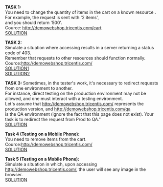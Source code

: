 **TASK 1:**  
You need to change the quantity of items in the cart on a known resource . For example, the request is sent with '2 items',    
and you should return '500'.  
Cource: http://demowebshop.tricentis.com/cart  
[SOLUTION](https://github.com/AlaSudneva/all-homeworks/blob/main/charles-proxy/task%201.%20charles.mp4)    

**TASK 2:**  
Simulate a situation where accessing results in a server returning a status code of 403.  
Remember that requests to other resources should function normally.  
Cource:http://demowebshop.tricentis.com/  
[SOLUTION1](https://github.com/AlaSudneva/all-homeworks/blob/main/charles-proxy/task%202.%20charles%20%20rewrite.mp4)  
[SOLUTION2](https://github.com/AlaSudneva/all-homeworks/blob/main/charles-proxy/task%202.%20charles.mp4)    

**TASK 3:**
Sometimes, in the tester's work, it's necessary to redirect requests from one environment to another.  
For instance, direct testing on the production environment may not be allowed, and one must interact with a testing environment.  
Let's assume that http://demowebshop.tricentis.com/ represents the production version, and http://demowebshop.tricentis.com/qa  
is the QA environment (ignore the fact that this page does not exist). Your task is to redirect the request from Prod to QA."  
[SOLUTION](https://github.com/AlaSudneva/all-homeworks/blob/main/charles-proxy/task%203.%20charles.mp4)    

**Task 4 (Testing on a Mobile Phone):**    
You need to remove items from the cart.  
Cource:http://demowebshop.tricentis.com/   
[SOLUTION](https://github.com/AlaSudneva/all-homeworks/blob/main/charles-proxy/task%204.%20charles.mp4)    


**Task 5 (Testing on a Mobile Phone):**  
Simulate a situation in which, upon accessing http://demowebshop.tricentis.com/, the user will see any image in the browser.  
[SOLUTION](https://github.com/AlaSudneva/all-homeworks/blob/main/charles-proxy/task%205.%20charles.mp4)    

